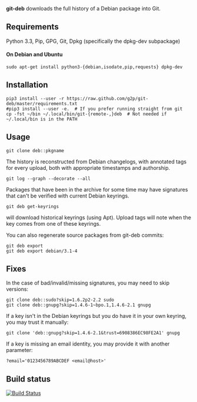 **git-deb** downloads the full history of a Debian package into Git.

## Requirements

Python 3.3, Pip, GPG, Git, Dpkg (specifically the dpkg-dev subpackage)

#### On Debian and Ubuntu

    sudo apt-get install python3-{debian,isodate,pip,requests} dpkg-dev

## Installation

    pip3 install --user -r https://raw.github.com/g2p/git-deb/master/requirements.txt
    #pip3 install --user -e.  # If you prefer running straight from git
    cp -fst ~/bin ~/.local/bin/git-{remote-,}deb  # Not needed if ~/.local/bin is in the PATH

## Usage

    git clone deb::pkgname

The history is reconstructed from Debian changelogs, with
annotated tags for every upload, both with appropriate
timestamps and authorship.

    git log --graph --decorate --all

Packages that have been in the archive for some time may have
signatures that can't be verified with current Debian keyrings.

    git deb get-keyrings

will download historical keyrings (using Apt).
Upload tags will note when the key comes from
one of these keyrings.

You can also regenerate source packages from git-deb commits:

    git deb export
    git deb export debian/3.1-4

## Fixes

In the case of bad/invalid/missing signatures, you may need to skip versions:

    git clone deb::sudo?skip=1.6.2p2-2.2 sudo
    git clone deb::gnupg?skip=1.4.6-1~bpo.1,1.4.6-2.1 gnupg

If a key isn't in the Debian keyrings but you do have it in your own keyring,
you may trust it manually:

    git clone 'deb::gnupg?skip=1.4.6-2.1&trust=6908386EC98FE2A1' gnupg

If a key is missing an email identity, you may provide it with another parameter:

    ?email='0123456789ABCDEF <email@host>'

## Build status

[![Build Status](https://travis-ci.org/g2p/git-deb.png)](https://travis-ci.org/g2p/git-deb)

